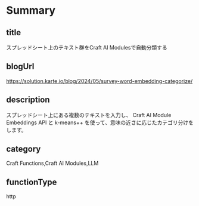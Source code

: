 # Summary

## title

スプレッドシート上のテキスト群をCraft AI Modulesで自動分類する

## blogUrl
https://solution.karte.io/blog/2024/05/survey-word-embedding-categorize/

## description

スプレッドシート上にある複数のテキストを入力し、 Craft AI Module Embeddings API と k-means++ を使って、意味の近さに応じたカテゴリ分けをします。

## category

Craft Functions,Craft AI Modules,LLM

## functionType

http